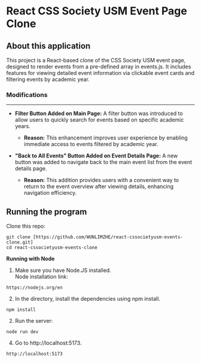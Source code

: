 # React CSS Society USM Event Page Clone

About this application
-------------------------------------------------------
This project is a React-based clone of the CSS Society USM event page, designed to render events from a pre-defined array in events.js. It includes features for viewing detailed event information via clickable event cards and filtering events by academic year.

### Modifications
-------------------------------------------------------
- **Filter Button Added on Main Page:** A filter button was introduced to allow users to quickly search for events based on specific academic years.
  - **Reason:** This enhancement improves user experience by enabling immediate access to events filtered by academic year.

- **"Back to All Events" Button Added on Event Details Page:** A new button was added to navigate back to the main event list from the event details page.
  - **Reason:** This addition provides users with a convenient way to return to the event overview after viewing details, enhancing navigation efficiency.

Running the program
-------------------------------------------------------
Clone this repo:
```
git clone [https://github.com/WUNLIMZHE/react-cssocietyusm-events-clone.git]
cd react-cssocietyusm-events-clone
```
**Running with Node** <br/>
1. Make sure you have Node.JS installed.<br/>
Node installation link: <br/>
```
https://nodejs.org/en
```

2. In the directory, install the dependencies using npm install.<br/>
```
npm install
```

2. Run the server:<br/>
```
node run dev
```

4. Go to http://localhost:5173.
```
http://localhost:5173
```
